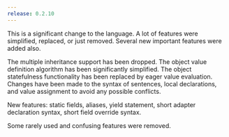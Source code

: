 ```yaml
---
release: 0.2.10
---
```


This is a significant change to the language. A lot of features were simplified,
replaced, or just removed. Several new important features were added also.

The multiple inheritance support has been dropped. The object value definition
algorithm has been significantly simplified. The object statefulness
functionality has been replaced by eager value evaluation. Changes have been
made to the syntax of sentences, local declarations, and value assignment
to avoid any possible conflicts.

New features: static fields, aliases, yield statement, short adapter declaration
syntax, short field override syntax.

Some rarely used and confusing features were removed.
